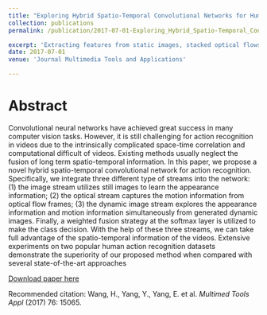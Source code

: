```yaml
---
title: "Exploring Hybrid Spatio-Temporal Convolutional Networks for Human Action Recognition"
collection: publications
permalink: /publication/2017-07-01-Exploring_Hybrid_Spatio-Temporal_Convolutional_Networks_for_Human_Action_Recognition

excerpt: 'Extracting features from static images, stacked optical flows and dynamic images and then performing weighted fusion to obtain 94.1% on UCF101/ 70.4% on HMDB51'
date: 2017-07-01
venue: 'Journal Multimedia Tools and Applications'

---
```

# Abstract
Convolutional neural networks have achieved great success in many computer vision tasks. However, it is still challenging for action recognition in videos due to the intrinsically complicated space-time correlation and computational difficult of videos. Existing methods usually neglect the fusion of long term spatio-temporal information. In this paper, we propose a novel hybrid spatio-temporal convolutional network for action recognition. Specifically, we integrate three different type of streams into the network: (1) the image stream utilizes still images to learn the appearance information; (2) the optical stream captures the motion information from optical flow frames; (3) the dynamic image stream explores the appearance information and motion information simultaneously from generated dynamic images. Finally, a weighted fusion strategy at the softmax layer is utilized to make the class decision. With the help of these three streams, we can take full advantage of the spatio-temporal information of the videos. Extensive experiments on two popular human action recognition datasets demonstrate the superiority of our proposed method when compared with several state-of-the-art approaches

[Download paper here](http://haowang1992.github.io/files/MTAP17-HybridThreeStreamAR.pdf)

Recommended citation: Wang, H., Yang, Y., Yang, E. et al. <i>Multimed Tools Appl</i> (2017) 76: 15065. 


